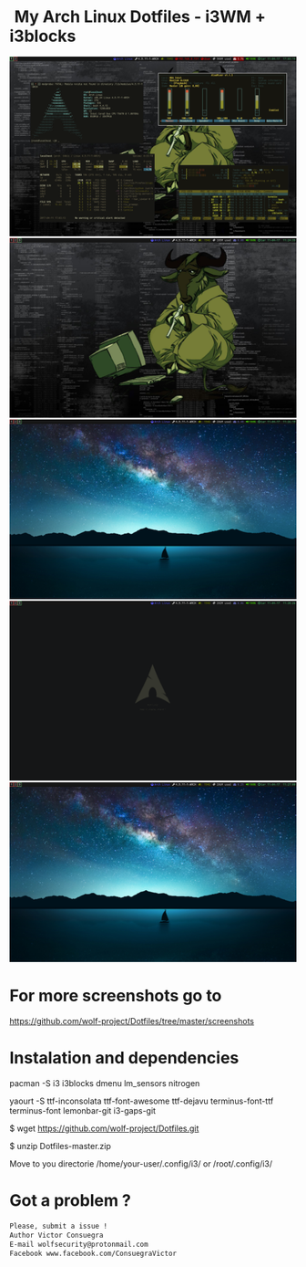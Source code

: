 <pre id="taag_font_DeltaCorpsPriest1" style="float:left;" class="fig-ansi" contenteditable="true"> </pre>
# My Arch Linux Dotfiles - i3WM + i3blocks

![I3][screenshot1]
![I3][screenshot2]
![I3][screenshot3]
![I3][screenshot4]
![I3][screenshot5]

[screenshot1]:https://github.com/wolf-project/Dotfiles/blob/master/screenshots/screenshootrefresh.png
[screenshot2]:https://github.com/wolf-project/Dotfiles/blob/master/screenshots/screenshot-i3wm-i3blocks.png
[screenshot3]:https://github.com/wolf-project/Dotfiles/blob/master/screenshots/screenshot-i3wm-i3blocks2.png
[screenshot4]:https://github.com/wolf-project/Dotfiles/blob/master/screenshots/screenshot-i3wm-i3blocks2212524.png
[screenshot5]:https://github.com/wolf-project/Dotfiles/blob/master/screenshots/screenshot-i3wm-i3blocks254.png

# For more screenshots go to 

https://github.com/wolf-project/Dotfiles/tree/master/screenshots

# Instalation and dependencies

pacman -S i3 i3blocks dmenu lm_sensors nitrogen

yaourt -S ttf-inconsolata ttf-font-awesome ttf-dejavu terminus-font-ttf terminus-font lemonbar-git i3-gaps-git
	
$ wget https://github.com/wolf-project/Dotfiles.git

$ unzip Dotfiles-master.zip

Move to you directorie /home/your-user/.config/i3/  or /root/.config/i3/


# Got a problem ? 

	Please, submit a issue !
	Author Victor Consuegra
	E-mail wolfsecurity@protonmail.com
	Facebook www.facebook.com/ConsuegraVictor
